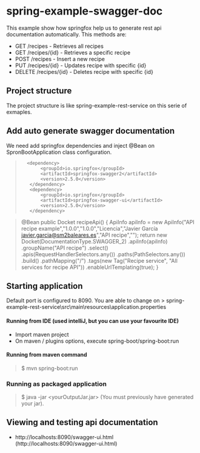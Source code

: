 # spring-example-swagger-doc
This example show how springfox help us to generate rest api documentation automatically. 
This methods are:
* GET /recipes - Retrieves all recipes
* GET /recipes/{id} - Retrieves a specific recipe
* POST /recipes - Insert a new recipe
* PUT /recipes/{id} - Updates recipe with specific {id}
* DELETE /recipes/{id} - Deletes recipe with specific {id}

## Project structure
The project structure is like spring-example-rest-service on this serie of exmaples.

## Add auto generate swagger documentation
We need add springfox dependencies and inject @Bean on SpronBootApplication class configuration.

>		<dependency>
>            <groupId>io.springfox</groupId>
>            <artifactId>springfox-swagger2</artifactId>
>            <version>2.5.0</version>
>        </dependency>
>        <dependency>
>            <groupId>io.springfox</groupId>
>            <artifactId>springfox-swagger-ui</artifactId>
>            <version>2.5.0</version>
>        </dependency>


>	@Bean
>	public Docket recipeApi() {
>		ApiInfo apiInfo = new ApiInfo("API recipe example","1.0.0","1.0.0","Licencia","Javier García <javier.garcia@sm2baleares.es>","API recipe","");
>		return new Docket(DocumentationType.SWAGGER_2)
>				.apiInfo(apiInfo)
>               .groupName("API recipe")
>                .select()
>                .apis(RequestHandlerSelectors.any())
>                .paths(PathSelectors.any())
>                .build()
>                .pathMapping("/")
>				.tags(new Tag("Recipe service", "All services for recipe API"))
>				.enableUrlTemplating(true);
>	}


## Starting application
Default port is configured to 8090. You are able to change on  > spring-example-rest-service\src\main\resources\application.properties

#### Running from IDE (used intelliJ, but you can use your favourite IDE)
* Import maven project
* On maven / plugins options, execute  spring-boot/spring-boot:run

#### Running from maven command
> $ mvn spring-boot:run

### Running as packaged application 
> $ java -jar <yourOutputJar.jar> (You must previously have generated your jar).

## Viewing and testing api documentation
* http://localhosts:8090/swagger-ui.html (http://localhosts:8090/swagger-ui.html)
